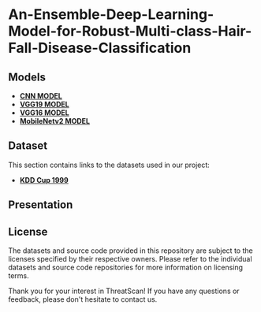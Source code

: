# An-Ensemble-Deep-Learning-Model-for-Robust-Multi-class-Hair-Fall-Disease-Classification


## Models

- **[CNN MODEL](https://www.kaggle.com/datasets/emammame/hair-diseases-cnnmode)**
- **[VGG19 MODEL](https://www.kaggle.com/datasets/emammame/hairfall-diseases-vgg19model)**
- **[VGG16 MODEL](https://www.kaggle.com/datasets/emammame/hair-fall-diseases-vgg16model)**
- **[MobileNetv2 MODEL](https://www.kaggle.com/datasets/emammame/hairfall-diseases-mobilenetv2model)**

## Dataset

This section contains links to the datasets used in our project:

- **[KDD Cup 1999](https://www.kaggle.com/datasets/galaxyh/kdd-cup-1999-data)**



  
## Presentation


  



## License

The datasets and source code provided in this repository are subject to the licenses specified by their respective owners. Please refer to the individual datasets and source code repositories for more information on licensing terms.

Thank you for your interest in ThreatScan! If you have any questions or feedback, please don't hesitate to contact us.
